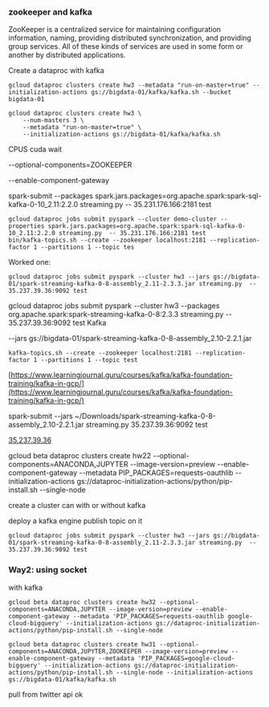 ### zookeeper and kafka
ZooKeeper is a centralized service for maintaining configuration information, naming, providing distributed synchronization, and providing group services. All of these kinds of services are used in some form or another by distributed applications.


Create a dataproc with kafka
```
gcloud dataproc clusters create hw3 --metadata "run-on-master=true" --initialization-actions gs://bigdata-01/kafka/kafka.sh --bucket bigdata-01

gcloud dataproc clusters create hw3 \
    --num-masters 3 \
    --metadata "run-on-master=true" \
    --initialization-actions gs://bigdata-01/kafka/kafka.sh
```
CPUS cuda wait 

--optional-components=ZOOKEEPER

--enable-component-gateway 

spark-submit --packages spark.jars.packages=org.apache.spark:spark-sql-kafka-0-10_2.11:2.2.0 streaming.py  -- 35.231.176.166:2181 test
````
gcloud dataproc jobs submit pyspark --cluster demo-cluster --properties spark.jars.packages=org.apache.spark:spark-sql-kafka-0-10_2.11:2.2.0 streaming.py  -- 35.231.176.166:2181 test
bin/kafka-topics.sh --create --zookeeper localhost:2181 --replication-factor 1 --partitions 1 --topic tes
````
Worked one:
````
gcloud dataproc jobs submit pyspark --cluster hw3 --jars gs://bigdata-01/spark-streaming-kafka-0-8-assembly_2.11-2.3.3.jar streaming.py  -- 35.237.39.36:9092 test
````
gcloud dataproc jobs submit pyspark --cluster hw3 --packages org.apache.spark:spark-streaming-kafka-0-8:2.3.3 streaming.py  -- 35.237.39.36:9092 test
Kafka

--jars gs://bigdata-01/spark-streaming-kafka-0-8-assembly_2.10-2.2.1.jar 
````
kafka-topics.sh --create --zookeeper localhost:2181 --replication-factor 1 --partitions 1 --topic test
````

[https://www.learningjournal.guru/courses/kafka/kafka-foundation-training/kafka-in-gcp/](https://www.learningjournal.guru/courses/kafka/kafka-foundation-training/kafka-in-gcp/)

spark-submit --jars ~/Downloads/spark-streaming-kafka-0-8-assembly_2.10-2.2.1.jar streaming.py  35.237.39.36:9092 test

[35.237.39.36](https://35.237.39.36/)

gcloud beta dataproc clusters create hw22 --optional-components=ANACONDA,JUPYTER --image-version=preview --enable-component-gateway --metadata PIP_PACKAGES=requests-oauthlib --initialization-actions gs://dataproc-initialization-actions/python/pip-install.sh --single-node



create a cluster 
can with or without kafka

deploy a kafka engine
publish topic on it
```
gcloud dataproc jobs submit pyspark --cluster hw3 --jars gs://bigdata-01/spark-streaming-kafka-0-8-assembly_2.11-2.3.3.jar streaming.py  -- 35.237.39.36:9092 test
```

### Way2: using socket

with kafka
```
gcloud beta dataproc clusters create hw32 --optional-components=ANACONDA,JUPYTER --image-version=preview --enable-component-gateway --metadata 'PIP_PACKAGES=requests-oauthlib google-cloud-bigquery' --initialization-actions gs://dataproc-initialization-actions/python/pip-install.sh --single-node
```
```
gcloud beta dataproc clusters create hw31 --optional-components=ANACONDA,JUPYTER,ZOOKEEPER --image-version=preview --enable-component-gateway --metadata 'PIP_PACKAGES=google-cloud-bigquery' --initialization-actions gs://dataproc-initialization-actions/python/pip-install.sh --single-node --initialization-actions gs://bigdata-01/kafka/kafka.sh
```
pull from twitter api ok



<!--stackedit_data:
eyJoaXN0b3J5IjpbLTM2MzQ0NDU4OSwxMTA1ODg2NTU5LC03NT
cxNDQ5MDEsLTExODc1MDgwOTQsLTg0NDk2Njk0MiwtNDE5NTk4
ODEzLDE0NDMwMDUxNzUsLTEzMzEzOTc2OTYsLTk0NzIyMDM0OS
wxNjY2Nzk2OTYxLC04Mjc3MTUzNDgsLTIwMTI1MTIxMTgsMjAx
NDcyODMsLTQ1NTAxODcxMSw0NjcyOTc2NjYsLTc3ODk1NDc2MS
wtOTQ5OTAxMjYwLDEzNjA4MDczMzUsLTE0NjA3NDY4OTcsNTQ1
NTIzNDQ1XX0=
-->